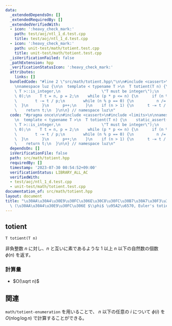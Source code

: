 ```yaml
---
data:
  _extendedDependsOn: []
  _extendedRequiredBy: []
  _extendedVerifiedWith:
  - icon: ':heavy_check_mark:'
    path: test/aoj/ntl_1_d.test.cpp
    title: test/aoj/ntl_1_d.test.cpp
  - icon: ':heavy_check_mark:'
    path: unit-test/math/totient.test.cpp
    title: unit-test/math/totient.test.cpp
  _isVerificationFailed: false
  _pathExtension: hpp
  _verificationStatusIcon: ':heavy_check_mark:'
  attributes:
    links: []
  bundledCode: "#line 2 \"src/math/totient.hpp\"\n\n#include <cassert>\n#include <limits>\n\
    \nnamespace luz {\n\n  template < typename T >\n  T totient(T n) {\n    static_assert(std::numeric_limits<\
    \ T >::is_integer,\n                  \"T must be integer\");\n    assert(n >=\
    \ 0);\n    T t = n, p = 2;\n    while (p * p <= n) {\n      if (n % p == 0) {\n\
    \        t -= t / p;\n        while (n % p == 0) {\n          n /= p;\n      \
    \  }\n      }\n      p++;\n    }\n    if (n > 1) {\n      t -= t / n;\n    }\n\
    \    return t;\n  }\n\n} // namespace luz\n"
  code: "#pragma once\n\n#include <cassert>\n#include <limits>\n\nnamespace luz {\n\
    \n  template < typename T >\n  T totient(T n) {\n    static_assert(std::numeric_limits<\
    \ T >::is_integer,\n                  \"T must be integer\");\n    assert(n >=\
    \ 0);\n    T t = n, p = 2;\n    while (p * p <= n) {\n      if (n % p == 0) {\n\
    \        t -= t / p;\n        while (n % p == 0) {\n          n /= p;\n      \
    \  }\n      }\n      p++;\n    }\n    if (n > 1) {\n      t -= t / n;\n    }\n\
    \    return t;\n  }\n\n} // namespace luz\n"
  dependsOn: []
  isVerificationFile: false
  path: src/math/totient.hpp
  requiredBy: []
  timestamp: '2023-07-30 00:54:52+09:00'
  verificationStatus: LIBRARY_ALL_AC
  verifiedWith:
  - test/aoj/ntl_1_d.test.cpp
  - unit-test/math/totient.test.cpp
documentation_of: src/math/totient.hpp
layout: document
title: "\u30AA\u30A4\u30E9\u30FC\u306E\u30C8\u30FC\u30B7\u30A7\u30F3\u30C8\u95A2\u6570\
  \ (\u30AA\u30A4\u30E9\u30FC\u306E $\\phi$ \u95A2\u6570, Euler's totient function)"
---
```


## totient
```
T totient(T n)
```

非負整数 $n$ に対し、$n$ と互いに素であるような $1$ 以上 $n$ 以下の自然数の個数 $\phi (n)$ を返す。

### 計算量
- $O(\sqrt n)$

## 関連
`math/totient-enumeration` を用いることで、 $n$ 以下の任意の $i$ について $\phi(i)$ を $O(n \log \log n)$ で計算することができる。
